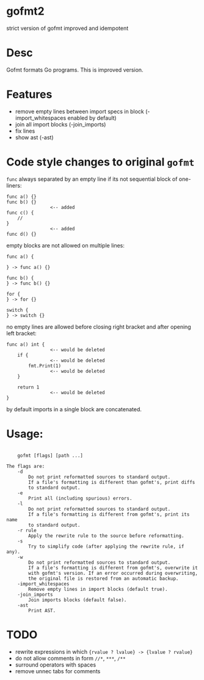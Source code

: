 # gofmt2
strict version of gofmt improved and idempotent

Desc
====

Gofmt formats Go programs. This is improved version.

Features
====

- remove empty lines between import specs in block (-import\_whitespaces enabled by default)
- join all import blocks (-join\_imports)
- fix lines
- show ast (-ast)

Code style changes to original `gofmt`
====

`func` always separated by an empty line if its not sequential block of one-liners:

```
func a() {}
func b() {}
                <-- added
func c() {
    //
}
                <-- added
func d() {}

```

empty blocks are not allowed on multiple lines:

```
func a() {

} -> func a() {}

func b() {
} -> func b() {}

for {
} -> for {}

switch {
} -> switch {}
```

no empty lines are allowed before closing right bracket and after opening left bracket:

```
func a() int {
                <-- would be deleted
    if {
                <-- would be deleted
        fmt.Print(1)
                <-- would be deleted
    }

    return 1
                <-- would be deleted
}
```

by default imports in a single block are concatenated.

Usage:
====

```

	gofmt [flags] [path ...]

The flags are:
	-d
		Do not print reformatted sources to standard output.
		If a file's formatting is different than gofmt's, print diffs
		to standard output.
	-e
		Print all (including spurious) errors.
	-l
		Do not print reformatted sources to standard output.
		If a file's formatting is different from gofmt's, print its name
		to standard output.
	-r rule
		Apply the rewrite rule to the source before reformatting.
	-s
		Try to simplify code (after applying the rewrite rule, if any).
	-w
		Do not print reformatted sources to standard output.
		If a file's formatting is different from gofmt's, overwrite it
		with gofmt's version. If an error occurred during overwriting,
		the original file is restored from an automatic backup.
	-import_whitespaces
		Remove empty lines in import blocks (default true).
	-join_imports
		Join imports blocks (default false).
	-ast
		Print AST.
``````

TODO
====

- rewrite expressions in which `{rvalue ? lvalue} -> {lvalue ? rvalue}`
- do not allow comments in form `//*`, `***`, `/**`
- surround operators with spaces
- remove unnec tabs for comments
